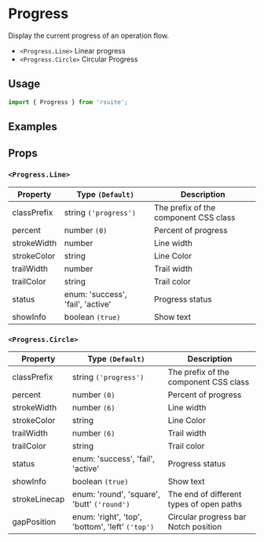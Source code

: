 # Progress

Display the current progress of an operation flow.

* `<Progress.Line>` Linear progress
* `<Progress.Circle>` Circular Progress

## Usage

```js
import { Progress } from 'rsuite';
```

## Examples

<!--{demo}-->

## Props

### `<Progress.Line>`

| Property    | Type `(Default)`                  | Description             |
| ----------- | --------------------------------- | ----------------------- |
| classPrefix | string `('progress')`             | The prefix of the component CSS class |
| percent     | number `(0)`                      | Percent of progress     |
| strokeWidth | number                            | Line width              |
| strokeColor | string                            | Line Color              |
| trailWidth  | number                            | Trail width             |
| trailColor  | string                            | Trail color             |
| status      | enum: 'success', 'fail', 'active' | Progress status         |
| showInfo    | boolean `(true)`                  | Show text               |

### `<Progress.Circle>`

| Property      | Type `(Default)`                                 | Description                              |
| ------------- | ------------------------------------------------ | ---------------------------------------- |
| classPrefix   | string `('progress')`                            | The prefix of the component CSS class                  |
| percent       | number `(0)`                                     | Percent of progress                      |
| strokeWidth   | number `(6)`                                     | Line width                               |
| strokeColor   | string                                           | Line Color                               |
| trailWidth    | number `(6)`                                     | Trail width                              |
| trailColor    | string                                           | Trail color                              |
| status        | enum: 'success', 'fail', 'active'                | Progress status                          |
| showInfo      | boolean `(true)`                                 | Show text                                |
| strokeLinecap | enum: 'round', 'square', 'butt' `('round')`      | The end of different types of open paths |
| gapPosition   | enum: 'right', 'top', 'bottom', 'left' `('top')` | Circular progress bar Notch position     |
